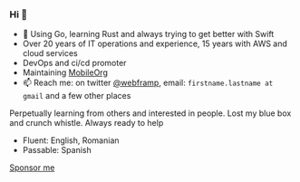 ### Hi 👋

<!--
**webframp/webframp** is a ✨ _special_ ✨ repository because its `README.md` (this file) appears on your GitHub profile.
-->

- 🌱 Using Go, learning Rust and always trying to get better with Swift
- Over 20 years of IT operations and experience, 15 years with AWS and cloud services
- DevOps and ci/cd promoter
- Maintaining [MobileOrg](https://github.com/MobileOrg/mobileorg/)
- 📫 Reach me: on twitter [@webframp](https://twitter.com/webframp), email: `firstname.lastname at gmail` and a few other places

Perpetually learning from others and interested in people.
Lost my blue box and crunch whistle.
Always ready to help

- Fluent: English, Romanian
- Passable: Spanish

[Sponsor me](https://github.com/sponsors/webframp/)
